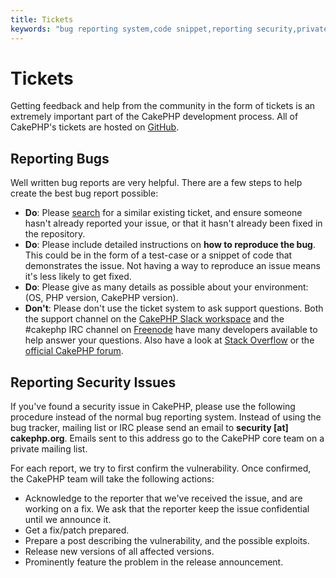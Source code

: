 ```yaml
---
title: Tickets
keywords: "bug reporting system,code snippet,reporting security,private mailing,release announcement,google,ticket system,core team,security issue,bug tracker,irc channel,test cases,support questions,bug report,security issues,bug reports,exploits,vulnerability,repository"
---
```


# Tickets

Getting feedback and help from the community in the form of tickets is an
extremely important part of the CakePHP development process. All of CakePHP's
tickets are hosted on [GitHub](https://github.com/cakephp/cakephp/issues).

## Reporting Bugs

Well written bug reports are very helpful. There are a few steps to help create
the best bug report possible:

- **Do**: Please [search](https://github.com/cakephp/cakephp/search?q=it+is+broken&ref=cmdform&type=Issues)
  for a similar existing ticket, and ensure someone hasn't already reported your
  issue, or that it hasn't already been fixed in the repository.
- **Do**: Please include detailed instructions on **how to reproduce the bug**.
  This could be in the form of a test-case or a snippet of code that
  demonstrates the issue. Not having a way to reproduce an issue means it's less
  likely to get fixed.
- **Do**: Please give as many details as possible about your environment: (OS,
  PHP version, CakePHP version).
- **Don't**: Please don't use the ticket system to ask support questions. Both the support channel on the
  [CakePHP Slack workspace](https://cakesf.herokuapp.com) and the #cakephp IRC channel on [Freenode](https://webchat.freenode.net) have many
  developers available to help answer your questions. Also have a look at
  [Stack Overflow](https://stackoverflow.com/questions/tagged/cakephp) or the [official CakePHP forum](https://discourse.cakephp.org).

## Reporting Security Issues

If you've found a security issue in CakePHP, please use the following procedure
instead of the normal bug reporting system. Instead of using the bug tracker,
mailing list or IRC please send an email to **security [at] cakephp.org**.
Emails sent to this address go to the CakePHP core team on a private mailing
list.

For each report, we try to first confirm the vulnerability. Once confirmed, the
CakePHP team will take the following actions:

- Acknowledge to the reporter that we've received the issue, and are working on
  a fix. We ask that the reporter keep the issue confidential until we announce
  it.
- Get a fix/patch prepared.
- Prepare a post describing the vulnerability, and the possible exploits.
- Release new versions of all affected versions.
- Prominently feature the problem in the release announcement.
